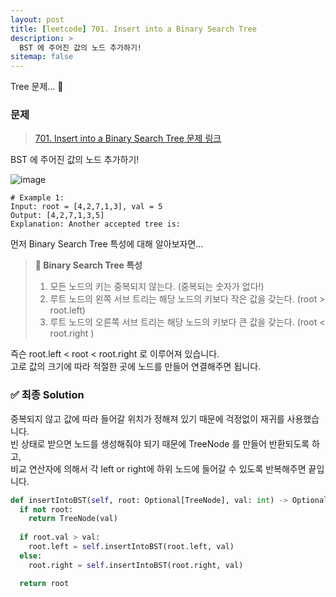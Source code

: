 ```yaml
---
layout: post
title: [leetcode] 701. Insert into a Binary Search Tree
description: >
  BST 에 주어진 값의 노드 추가하기!
sitemap: false
---
```


Tree 문제... 🎋

### 문제
> [701. Insert into a Binary Search Tree 문제 링크](https://leetcode.com/problems/insert-into-a-binary-search-tree/description/?envType=study-plan&id=data-structure-i)

BST 에 주어진 값의 노드 추가하기!

![image](https://user-images.githubusercontent.com/93169519/231196434-8bfbeaa6-0397-4a63-b34f-0938388820ee.png)

```text
# Example 1:
Input: root = [4,2,7,1,3], val = 5
Output: [4,2,7,1,3,5]
Explanation: Another accepted tree is:
```

먼저 Binary Search Tree 특성에 대해 알아보자면...
> **🤔 Binary Search Tree 특성**
> 1. 모든 노드의 키는 중복되지 않는다. (중복되는 숫자가 없다!)
> 2. 루트 노드의 왼쪽 서브 트리는 해당 노드의 키보다 작은 값을 갖는다. (root > root.left)
> 3. 루트 노드의 오른쪽 서브 트리는 해당 노드의 키보다 큰 값을 갖는다. (root < root.right )

즉슨 root.left < root < root.right 로 이루어져 있습니다.
<br>
고로 값의 크기에 따라 적절한 곳에 노드를 만들어 연결해주면 됩니다.


### ✅ 최종 Solution

중복되지 않고 값에 따라 들어갈 위치가 정해져 있기 때문에 걱정없이 재귀를 사용했습니다.
<br>
빈 상태로 받으면 노드를 생성해줘야 되기 때문에 TreeNode 를 만들어 반환되도록 하고,
<br>
비교 연산자에 의해서 각 left or right에 하위 노드에 들어갈 수 있도록 반복해주면 끝입니다. 

```python
def insertIntoBST(self, root: Optional[TreeNode], val: int) -> Optional[TreeNode]:
  if not root: 
    return TreeNode(val)
  
  if root.val > val:
    root.left = self.insertIntoBST(root.left, val)
  else:
    root.right = self.insertIntoBST(root.right, val)

  return root
```

